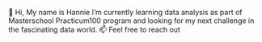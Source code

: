 👋 Hi, My name is Hannie
I’m currently learning data analysis as part of Masterschool Practicum100 program and looking for my next challenge in the fascinating data world.
📫 Feel free to reach out


<!---
Hannietu/Hannietu is a ✨ special ✨ repository because its `README.md` (this file) appears on your GitHub profile.
You can click the Preview link to take a look at your changes.
--->
